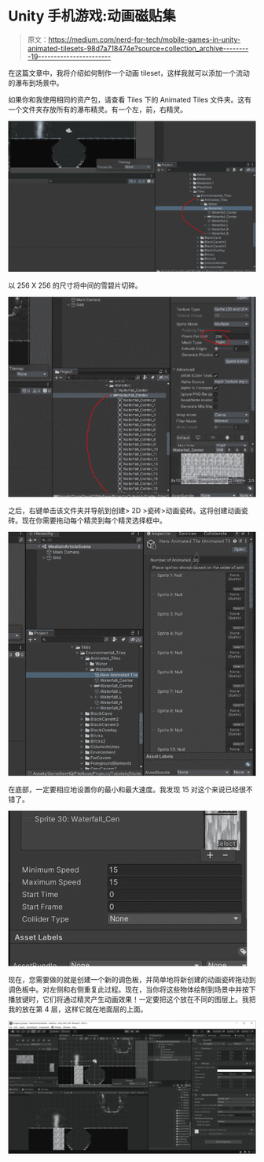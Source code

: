 # Unity 手机游戏:动画磁贴集

> 原文：<https://medium.com/nerd-for-tech/mobile-games-in-unity-animated-tilesets-98d7a718474e?source=collection_archive---------19----------------------->

在这篇文章中，我将介绍如何制作一个动画 tileset，这样我就可以添加一个流动的瀑布到场景中。

如果你和我使用相同的资产包，请查看 Tiles 下的 Animated Tiles 文件夹。这有一个文件夹存放所有的瀑布精灵。有一个左，前，右精灵。

![](img/1399522942cd39980784a2780ea86d7c.png)

以 256 X 256 的尺寸将中间的雪碧片切碎。

![](img/1e15aea7c402ed389895e404836d92ef.png)

之后，右键单击该文件夹并导航到创建> 2D >瓷砖>动画瓷砖。这将创建动画瓷砖。现在你需要拖动每个精灵到每个精灵选择框中。

![](img/52520c1bdd7d7530e5e064e70770555e.png)

在底部，一定要相应地设置你的最小和最大速度。我发现 15 对这个来说已经很不错了。

![](img/624124a0fe6f1cbd17559b3b6fdcea90.png)

现在，您需要做的就是创建一个新的调色板，并简单地将新创建的动画瓷砖拖动到调色板中。对左侧和右侧重复此过程。现在，当你将这些物体绘制到场景中并按下播放键时，它们将通过精灵产生动画效果！一定要把这个放在不同的图层上。我把我的放在第 4 层，这样它就在地面层的上面。

![](img/50d933400f175d115b6089554c2f92f6.png)